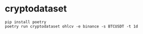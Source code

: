 # cryptodataset

```shell
pip install poetry
poetry run cryptodataset ohlcv -e binance -s BTCUSDT -t 1d
```
